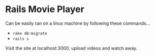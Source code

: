 # Rails Movie Player

Can be easily ran on a linux machine by following these commands...

* `rake db:migrate`
* `rails s`

Visit the site at localhost:3000, upload videos and watch away.
